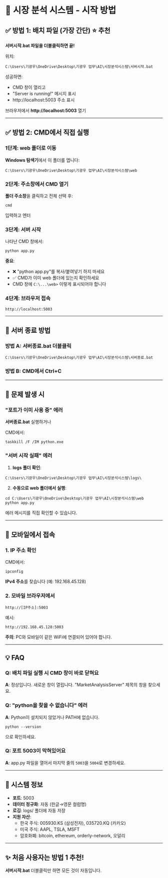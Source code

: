 # 🚀 시장 분석 시스템 - 시작 방법

## ✅ 방법 1: 배치 파일 (가장 간단) ⭐ 추천

**서버시작.bat 파일을 더블클릭하면 끝!**

위치:
```
C:\Users\기광우\OneDrive\Desktop\기광우 업무\AI\시장분석시스템\서버시작.bat
```

성공하면:
- CMD 창이 열리고
- "Server is running!" 메시지 표시
- http://localhost:5003 주소 표시

브라우저에서 **http://localhost:5003** 열기

---

## ✅ 방법 2: CMD에서 직접 실행

### 1단계: web 폴더로 이동

**Windows 탐색기**에서 이 폴더를 엽니다:
```
C:\Users\기광우\OneDrive\Desktop\기광우 업무\AI\시장분석시스템\web
```

### 2단계: 주소창에서 CMD 열기

**폴더 주소창**을 클릭하고 전체 선택 후:
```
cmd
```
입력하고 엔터

### 3단계: 서버 시작

나타난 CMD 창에서:
```
python app.py
```

**중요**:
- ❌ "python app.py"를 복사/붙여넣기 하지 마세요
- ✅ CMD가 이미 web 폴더에 있는지 확인하세요
- CMD 창에 `C:\...\web>` 이렇게 표시되어야 합니다

### 4단계: 브라우저 접속

```
http://localhost:5003
```

---

## 🔴 서버 종료 방법

### 방법 A: 서버종료.bat 더블클릭
```
C:\Users\기광우\OneDrive\Desktop\기광우 업무\AI\시장분석시스템\서버종료.bat
```

### 방법 B: CMD에서 Ctrl+C

---

## 🧹 문제 발생 시

### "포트가 이미 사용 중" 에러

**서버종료.bat** 실행하거나

CMD에서:
```
taskkill /F /IM python.exe
```

### "서버 시작 실패" 에러

1. **logs 폴더 확인**:
```
C:\Users\기광우\OneDrive\Desktop\기광우 업무\AI\시장분석시스템\logs\
```

2. **수동으로 web 폴더에서 실행**:
```
cd C:\Users\기광우\OneDrive\Desktop\기광우 업무\AI\시장분석시스템\web
python app.py
```

에러 메시지를 직접 확인할 수 있습니다.

---

## 📱 모바일에서 접속

### 1. IP 주소 확인

CMD에서:
```
ipconfig
```

**IPv4 주소**를 찾습니다 (예: 192.168.45.128)

### 2. 모바일 브라우저에서

```
http://[IP주소]:5003
```

예시:
```
http://192.168.45.128:5003
```

**주의**: PC와 모바일이 같은 WiFi에 연결되어 있어야 합니다.

---

## 💡 FAQ

### Q: 배치 파일 실행 시 CMD 창이 바로 닫혀요
**A**: 정상입니다. 새로운 창이 열립니다. "MarketAnalysisServer" 제목의 창을 찾으세요.

### Q: "python을 찾을 수 없습니다" 에러
**A**: Python이 설치되지 않았거나 PATH에 없습니다.
```
python --version
```
으로 확인하세요.

### Q: 포트 5003이 막혀있어요
**A**: app.py 파일을 열어서 마지막 줄의 `5003`을 `5004`로 변경하세요.

---

## 🎯 시스템 정보

- **포트**: 5003
- **데이터 정규화**: 자동 (한글→영문 컬럼명)
- **로깅**: logs/ 폴더에 자동 저장
- **지원 자산**:
  - 한국 주식: 005930.KS (삼성전자), 035720.KQ (카카오)
  - 미국 주식: AAPL, TSLA, MSFT
  - 암호화폐: bitcoin, ethereum, orderly-network, 오덜리

---

## ✨ 처음 사용자는 방법 1 추천!

**서버시작.bat** 더블클릭만 하면 모든 것이 자동입니다.
